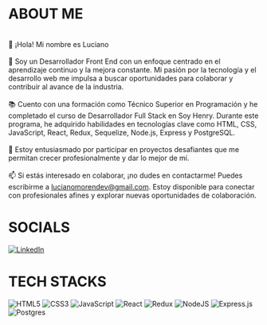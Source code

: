 # ABOUT ME

<br>👋 ¡Hola! Mi nombre es Luciano<br><br>📌 Soy un Desarrollador Front End con un enfoque centrado en el aprendizaje continuo y la mejora constante. Mi pasión por la tecnología y el desarrollo web me impulsa a buscar oportunidades para colaborar y contribuir al avance de la industria.<br><br>📚 Cuento con una formación como Técnico Superior en Programación y he completado el curso de Desarrollador Full Stack en Soy Henry. Durante este programa, he adquirido habilidades en tecnologías clave como HTML, CSS, JavaScript, React, Redux, Sequelize, Node.js, Express y PostgreSQL.<br><br>🎯 Estoy entusiasmado por participar en proyectos desafiantes que me permitan crecer profesionalmente y dar lo mejor de mí.<br><br>📫 Si estás interesado en colaborar, ¡no dudes en contactarme! Puedes escribirme a lucianomorendev@gmail.com. Estoy disponible para conectar con profesionales afines y explorar nuevas oportunidades de colaboración.

# SOCIALS

[![LinkedIn](https://img.shields.io/badge/LinkedIn-%230077B5.svg?logo=linkedin&logoColor=white)](https://linkedin.com/in/https://www.linkedin.com/in/lucianomoren/)

# TECH STACKS

![HTML5](https://img.shields.io/badge/html5-%23E34F26.svg?style=for-the-badge&logo=html5&logoColor=white) ![CSS3](https://img.shields.io/badge/css3-%231572B6.svg?style=for-the-badge&logo=css3&logoColor=white) ![JavaScript](https://img.shields.io/badge/javascript-%23323330.svg?style=for-the-badge&logo=javascript&logoColor=%23F7DF1E) ![React](https://img.shields.io/badge/react-%2320232a.svg?style=for-the-badge&logo=react&logoColor=%2361DAFB) ![Redux](https://img.shields.io/badge/redux-%23593d88.svg?style=for-the-badge&logo=redux&logoColor=white) ![NodeJS](https://img.shields.io/badge/node.js-6DA55F?style=for-the-badge&logo=node.js&logoColor=white) ![Express.js](https://img.shields.io/badge/express.js-%23404d59.svg?style=for-the-badge&logo=express&logoColor=%2361DAFB) ![Postgres](https://img.shields.io/badge/postgres-%23316192.svg?style=for-the-badge&logo=postgresql&logoColor=white)
